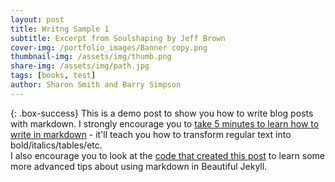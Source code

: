 ```yaml
---
layout: post
title: Writng Sample 1
subtitle: Excerpt from Soulshaping by Jeff Brown
cover-img: /portfolio_images/Banner copy.png
thumbnail-img: /assets/img/thumb.png
share-img: /assets/img/path.jpg
tags: [books, test]
author: Sharon Smith and Barry Simpson
---
```



{: .box-success}
This is a demo post to show you how to write blog posts with markdown.  I strongly encourage you to [take 5 minutes to learn how to write in markdown](https://markdowntutorial.com/) - it'll teach you how to transform regular text into bold/italics/tables/etc.<br/>I also encourage you to look at the [code that created this post](https://raw.githubusercontent.com/daattali/beautiful-jekyll/master/_posts/2020-02-28-sample-markdown.md) to learn some more advanced tips about using markdown in Beautiful Jekyll.